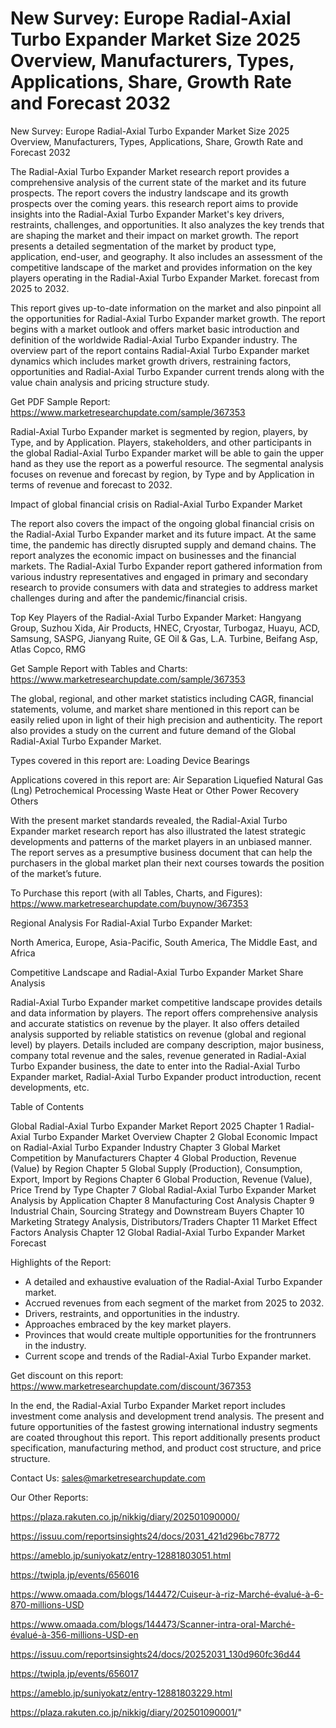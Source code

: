 # New Survey: Europe Radial-Axial Turbo Expander Market Size 2025 Overview, Manufacturers, Types, Applications, Share, Growth Rate and Forecast 2032
 New Survey: Europe Radial-Axial Turbo Expander Market Size 2025 Overview, Manufacturers, Types, Applications, Share, Growth Rate and Forecast 2032

The Radial-Axial Turbo Expander Market research report provides a comprehensive analysis of the current state of the market and its future prospects. The report covers the industry landscape and its growth prospects over the coming years. this research report aims to provide insights into the Radial-Axial Turbo Expander Market's key drivers, restraints, challenges, and opportunities. It also analyzes the key trends that are shaping the market and their impact on market growth. The report presents a detailed segmentation of the market by product type, application, end-user, and geography. It also includes an assessment of the competitive landscape of the market and provides information on the key players operating in the Radial-Axial Turbo Expander Market. forecast from 2025 to 2032.

This report gives up-to-date information on the market and also pinpoint all the opportunities for Radial-Axial Turbo Expander market growth. The report begins with a market outlook and offers market basic introduction and definition of the worldwide Radial-Axial Turbo Expander industry. The overview part of the report contains Radial-Axial Turbo Expander market dynamics which includes market growth drivers, restraining factors, opportunities and Radial-Axial Turbo Expander current trends along with the value chain analysis and pricing structure study.

Get PDF Sample Report: https://www.marketresearchupdate.com/sample/367353

Radial-Axial Turbo Expander market is segmented by region, players, by Type, and by Application. Players, stakeholders, and other participants in the global Radial-Axial Turbo Expander market will be able to gain the upper hand as they use the report as a powerful resource. The segmental analysis focuses on revenue and forecast by region, by Type and by Application in terms of revenue and forecast to 2032.

Impact of global financial crisis on Radial-Axial Turbo Expander Market

The report also covers the impact of the ongoing global financial crisis on the Radial-Axial Turbo Expander market and its future impact. At the same time, the pandemic has directly disrupted supply and demand chains. The report analyzes the economic impact on businesses and the financial markets. The Radial-Axial Turbo Expander report gathered information from various industry representatives and engaged in primary and secondary research to provide consumers with data and strategies to address market challenges during and after the pandemic/financial crisis.

Top Key Players of the Radial-Axial Turbo Expander Market:
Hangyang Group, Suzhou Xida, Air Products, HNEC, Cryostar, Turbogaz, Huayu, ACD, Samsung, SASPG, Jianyang Ruite, GE Oil & Gas, L.A. Turbine, Beifang Asp, Atlas Copco, RMG


Get Sample Report with Tables and Charts: https://www.marketresearchupdate.com/sample/367353

The global, regional, and other market statistics including CAGR, financial statements, volume, and market share mentioned in this report can be easily relied upon in light of their high precision and authenticity. The report also provides a study on the current and future demand of the Global Radial-Axial Turbo Expander Market.

Types covered in this report are:
Loading Device
Bearings


Applications covered in this report are:
Air Separation
Liquefied Natural Gas (Lng)
Petrochemical Processing
Waste Heat or Other Power Recovery
Others


With the present market standards revealed, the Radial-Axial Turbo Expander market research report has also illustrated the latest strategic developments and patterns of the market players in an unbiased manner. The report serves as a presumptive business document that can help the purchasers in the global market plan their next courses towards the position of the market’s future.

To Purchase this report (with all Tables, Charts, and Figures): https://www.marketresearchupdate.com/buynow/367353

Regional Analysis For Radial-Axial Turbo Expander Market:

North America, Europe, Asia-Pacific, South America, The Middle East, and Africa

Competitive Landscape and Radial-Axial Turbo Expander Market Share Analysis

Radial-Axial Turbo Expander market competitive landscape provides details and data information by players. The report offers comprehensive analysis and accurate statistics on revenue by the player. It also offers detailed analysis supported by reliable statistics on revenue (global and regional level) by players. Details included are company description, major business, company total revenue and the sales, revenue generated in Radial-Axial Turbo Expander business, the date to enter into the Radial-Axial Turbo Expander market, Radial-Axial Turbo Expander product introduction, recent developments, etc.

Table of Contents

Global Radial-Axial Turbo Expander Market Report 2025
Chapter 1 Radial-Axial Turbo Expander Market Overview
Chapter 2 Global Economic Impact on Radial-Axial Turbo Expander Industry
Chapter 3 Global Market Competition by Manufacturers
Chapter 4 Global Production, Revenue (Value) by Region
Chapter 5 Global Supply (Production), Consumption, Export, Import by Regions
Chapter 6 Global Production, Revenue (Value), Price Trend by Type
Chapter 7 Global Radial-Axial Turbo Expander Market Analysis by Application
Chapter 8 Manufacturing Cost Analysis
Chapter 9 Industrial Chain, Sourcing Strategy and Downstream Buyers
Chapter 10 Marketing Strategy Analysis, Distributors/Traders
Chapter 11 Market Effect Factors Analysis
Chapter 12 Global Radial-Axial Turbo Expander Market Forecast

Highlights of the Report:

- A detailed and exhaustive evaluation of the Radial-Axial Turbo Expander market.
- Accrued revenues from each segment of the market from 2025 to 2032.
- Drivers, restraints, and opportunities in the industry.
- Approaches embraced by the key market players.
- Provinces that would create multiple opportunities for the frontrunners in the industry.
- Current scope and trends of the Radial-Axial Turbo Expander market.

Get discount on this report: https://www.marketresearchupdate.com/discount/367353

In the end, the Radial-Axial Turbo Expander Market report includes investment come analysis and development trend analysis. The present and future opportunities of the fastest growing international industry segments are coated throughout this report. This report additionally presents product specification, manufacturing method, and product cost structure, and price structure.

Contact Us:
sales@marketresearchupdate.com

Our Other Reports:

https://plaza.rakuten.co.jp/nikkig/diary/202501090000/

https://issuu.com/reportsinsights24/docs/2031_421d296bc78772

https://ameblo.jp/suniyokatz/entry-12881803051.html

https://twipla.jp/events/656016

https://www.omaada.com/blogs/144472/Cuiseur-à-riz-Marché-évalué-à-6-870-millions-USD

https://www.omaada.com/blogs/144473/Scanner-intra-oral-Marché-évalué-à-356-millions-USD-en

https://issuu.com/reportsinsights24/docs/20252031_130d960fc36d44

https://twipla.jp/events/656017

https://ameblo.jp/suniyokatz/entry-12881803229.html

https://plaza.rakuten.co.jp/nikkig/diary/202501090001/"
